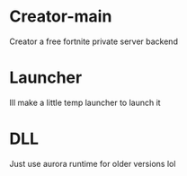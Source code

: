 # Creator-main
Creator a free fortnite private server backend

# Launcher
Ill make a little temp launcher to launch it 

# DLL
Just use aurora runtime for older versions lol
